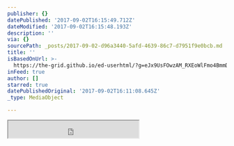 ```yaml
---
publisher: {}
datePublished: '2017-09-02T16:15:49.712Z'
dateModified: '2017-09-02T16:15:48.193Z'
description: ''
via: {}
sourcePath: _posts/2017-09-02-d96a3440-5afd-4639-86c7-d7951f9e0bcb.md
title: ''
isBasedOnUrl: >-
  https://the-grid.github.io/ed-userhtml/?g=eJx9UsFOwzAM_RXEoWlFmo4BmmDLECAOHDghzihNvDUii6vEBU2If8cdEwiBuESO37Pz_JyF8y8H3mnh27Z-9W4NVCdEqo-Pz88m09n0dCaWi4ZZy0W2yfe0LFdDtOQxliRBeumqtxeTDlCT4urbABuIdL29c6WvZOSsTWAI9kAJ1RxVpm0A1YFfd6SnZ5OvFEugTp9MvjPO5z6YLSuMwUeo24D2Wcyj-qlayKgy0BVR8u1AUIqcrJCl6Ij6fCG0ZiVcakblqk9IaDFc7uGmERe7cIyqI1f96rYTJqRgaeI3-jkJwzzLH_AqmQ20mBwk5vzFYG8x8HxrxiMyAZXpe4jupvPBlbF6r0qHdhgtlMLvGjL1n63Jw9bECCkrT0OEPPZjOy1umk9AdbQJl71JxJc7pwszHi1p9sgEXBdf0VMbjH0u2PDv_oXVQy6Chlg_PhSv48qKblxlkQkT6N1r90P29rCaL5r93_kAHcHRzg
inFeed: true
author: []
starred: true
datePublishedOriginal: '2017-09-02T16:11:08.645Z'
_type: MediaObject

---
```

<iframe src="https://the-grid.github.io/ed-userhtml/?g=eJxljkFOwzAQRa9SZYHKwplGrUBxmnKWSTyxR3Fsy2O3lNMT2LBg9xfv670rHlymZWxcKUk0gKXYcqmBpMWUPLVz3KAKoJ_qBhKDFbXErAwaUZSATX_p-9P5_e38sZWxe9lf41aF5-Yg5elpbAxL8vjUHDwHUpOP8zrEO-XFx4d2bAyFYcJ5tTnWYHTN_giws-uGK-X_OShCRUAcZjIwobEkQEHtmb9m5bNt5W5fDyGqTImwDA82xemuO6XPwRFbV_TlZ_95lfAX6TmGghyG5nYFvH0D7vpnhw" height="40" style=""></iframe>